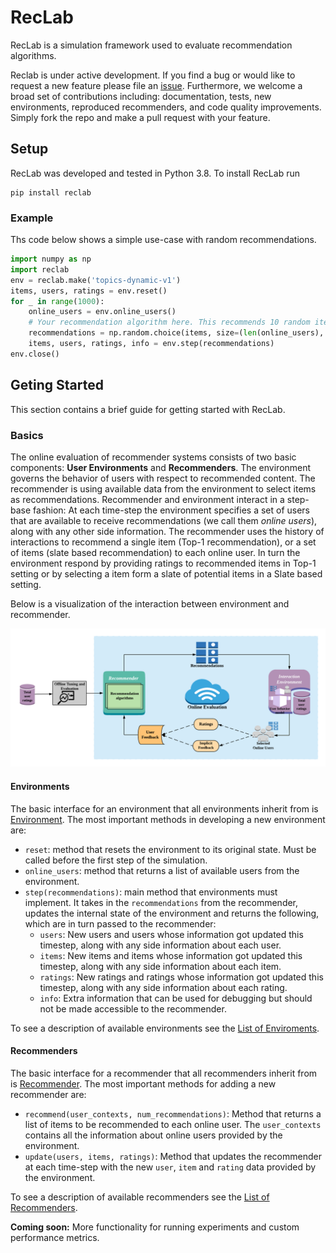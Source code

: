 # RecLab
RecLab is a simulation framework used to evaluate recommendation algorithms.

Reclab is under active development. If you find a bug or would like to request a new feature
please file an [issue](https://github.com/berkeley-reclab/reclab/issues). Furthermore, we welcome a
broad set of contributions including: documentation, tests, new environments, reproduced
recommenders, and code quality improvements. Simply fork the repo and make a pull request with your
feature.

## Setup
RecLab was developed and tested in Python 3.8. To install RecLab run
```
pip install reclab
```

### Example
Ths code below shows a simple use-case with random recommendations.
```python
import numpy as np
import reclab
env = reclab.make('topics-dynamic-v1')
items, users, ratings = env.reset()
for _ in range(1000):
    online_users = env.online_users()
    # Your recommendation algorithm here. This recommends 10 random items to each online user.
    recommendations = np.random.choice(items, size=(len(online_users), 10))
    items, users, ratings, info = env.step(recommendations)
env.close()
```

## Geting Started
This section contains a brief guide for getting started with RecLab.

### Basics
The online evaluation of recommender systems consists of two basic components: **User Environments** and **Recommenders**. The environment governs the behavior of users with respect to recommended content. The recommender is using available data from the environment to select items as recommendations. Recommender and environment interact in a step-base fashion: At each time-step the environment specifies a set of users that are available to receive recommendations (we call them _online users_), along with any other side information. The recommender uses the history of interactions to recommend a single item (Top-1 recommendation), or a set of items (slate based recommendation) to each online user. In turn the environment respond by providing ratings to recommended items in Top-1 setting or by selecting a item form a slate of potential items in a Slate based setting.

Below is a visualization of the interaction between environment and recommender.

![Flowchart](/figures/RecSys.png)

#### Environments
The basic interface for an environment that all environments inherit from is [Environment](reclab/environments/environment.py). The most important methods in developing a new environment are:

- `reset`: method that resets the environment to its original state. Must be called before the first step of the simulation.
- `online_users`: method that returns a list of available users from the environment.
- `step(recommendations)`: main method that environments must implement. It takes in the `recommendations` from the recommender, updates the internal state of the environment and returns the following, which are in turn passed to the recommender:
    - `users`: New users and users whose information got updated this timestep, along with any side information about each user.
    - `items`: New items and items whose information got updated this timestep, along with any side information about each item.
    - `ratings`: New ratings and ratings whose information got updated this timestep, along with any side information about each rating.
    - `info`: Extra information that can be used for debugging but should not be made accessible to the recommender.


To see a description of available environments see the [List of Enviroments](reclab/environments/README.md).

#### Recommenders
The basic interface for a recommender that all recommenders inherit from is [Recommender](reclab/recommenders/recommender.py). The most important methods for adding a new recommender are:

- `recommend(user_contexts, num_recommendations)`: Method that returns a list of items to be recommended to each online user. The `user_contexts` contains all the information about online users provided by the environment.
- `update(users, items, ratings)`: Method that updates the recommender at each time-step with the new `user`, `item` and `rating` data provided by the environment.

To see a description of available recommenders see the [List of Recommenders](reclab/recommenders/README.md).

**Coming soon:** More functionality for running experiments and custom performance metrics.
